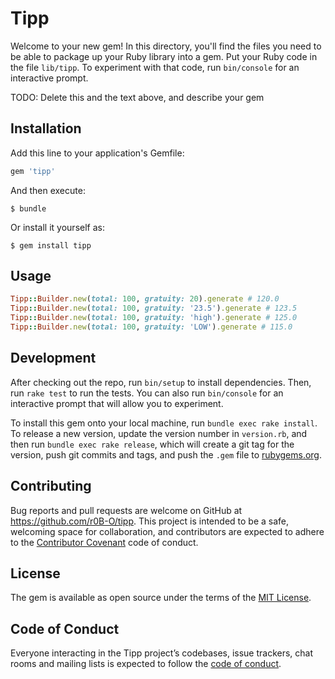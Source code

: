 # Tipp

Welcome to your new gem! In this directory, you'll find the files you need to be able to package up your Ruby library into a gem. Put your Ruby code in the file `lib/tipp`. To experiment with that code, run `bin/console` for an interactive prompt.

TODO: Delete this and the text above, and describe your gem

## Installation

Add this line to your application's Gemfile:

```ruby
gem 'tipp'
```

And then execute:

    $ bundle

Or install it yourself as:

    $ gem install tipp

## Usage

```ruby
Tipp::Builder.new(total: 100, gratuity: 20).generate # 120.0
Tipp::Builder.new(total: 100, gratuity: '23.5').generate # 123.5
Tipp::Builder.new(total: 100, gratuity: 'high').generate # 125.0
Tipp::Builder.new(total: 100, gratuity: 'LOW').generate # 115.0
```

## Development

After checking out the repo, run `bin/setup` to install dependencies. Then, run `rake test` to run the tests. You can also run `bin/console` for an interactive prompt that will allow you to experiment.

To install this gem onto your local machine, run `bundle exec rake install`. To release a new version, update the version number in `version.rb`, and then run `bundle exec rake release`, which will create a git tag for the version, push git commits and tags, and push the `.gem` file to [rubygems.org](https://rubygems.org).

## Contributing

Bug reports and pull requests are welcome on GitHub at https://github.com/r0B-O/tipp. This project is intended to be a safe, welcoming space for collaboration, and contributors are expected to adhere to the [Contributor Covenant](http://contributor-covenant.org) code of conduct.

## License

The gem is available as open source under the terms of the [MIT License](https://opensource.org/licenses/MIT).

## Code of Conduct

Everyone interacting in the Tipp project’s codebases, issue trackers, chat rooms and mailing lists is expected to follow the [code of conduct](https://github.com/r0B-O/tipp/blob/master/CODE_OF_CONDUCT.md).
